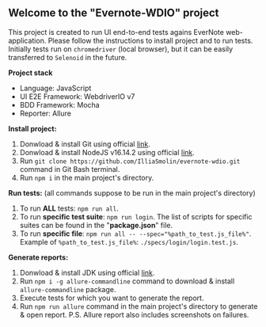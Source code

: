 ## Welcome to the "Evernote-WDIO" project

This project is created to run UI end-to-end tests agains EverNote web-application.
Please follow the instructions to install project and to run tests.
Initially tests run on `chromedriver` (local browser), but it can be easily transferred to `Selenoid` in the future.

**Project stack**
- Language: JavaScript
- UI E2E Framework: WebdriverIO v7
- BDD Framework: Mocha
- Reporter: Allure

**Install project:**
1. Donwload & install Git using official [link](https://git-scm.com/downloads).
2. Donwload & install NodeJS v16.14.2 using official [link](https://nodejs.org/en/).
3. Run `git clone https://github.com/IlliaSmolin/evernote-wdio.git` command in Git Bash terminal.
4. Run `npm i` in the main project's directory.

**Run tests:** (all commands suppose to be run in the main project's directory)
1. To run **ALL** tests: `npm run all`.
2. To run **specific test suite**: `npm run login`. The list of scripts for specific suites can be found in the "**package.json**" file.
3. To run **specific file**: `npm run all -- --spec="%path_to_test.js_file%"`. Example of `%path_to_test.js_file%`: `./specs/login/login.test.js`.

**Generate reports:**
1. Donwload & install JDK using official [link](https://www.oracle.com/java/technologies/downloads/).
2. Run `npm i -g allure-commandline` command to download & install `allure-commandline` package.
3. Execute tests for which you want to generate the report.
4. Run `npm run allure` command in the main project's directory to generate & open report.
P.S. Allure report also includes screenshots on failures.
